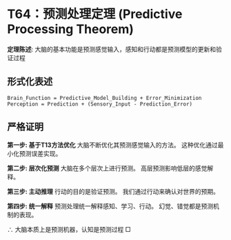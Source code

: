 # T64：预测处理定理 (Predictive Processing Theorem)

**定理陈述**: 大脑的基本功能是预测感觉输入，感知和行动都是预测模型的更新和验证过程

## 形式化表述
```
Brain_Function = Predictive_Model_Building + Error_Minimization
Perception = Prediction + (Sensory_Input - Prediction_Error)
```

## 严格证明

**第一步: 基于T13方法优化**
大脑不断优化其预测感觉输入的方法。
这种优化通过最小化预测误差实现。

**第二步: 层次化预测**
大脑在多个层次上进行预测。
高层预测影响低层的感觉解释。

**第三步: 主动推理**
行动的目的是验证预测。
我们通过行动来确认对世界的预期。

**第四步: 统一解释**
预测处理统一解释感知、学习、行动。
幻觉、错觉都是预测机制的表现。

∴ 大脑本质上是预测机器，认知是预测过程 □